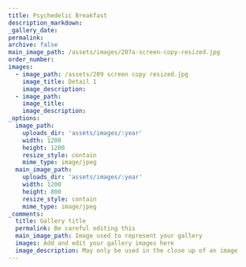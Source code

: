 ```yaml
---
title: Psychedelic Breakfast
description_markdown:
_gallery_date:
permalink:
archive: false
main_image_path: /assets/images/207a-screen-copy-resized.jpg
order_number:
images:
  - image_path: /assets/209 screen copy resized.jpg
    image_title: Detail 1
    image_description:
  - image_path:
    image_title:
    image_description:
_options:
  image_path:
    uploads_dir: 'assets/images/:year'
    width: 1200
    height: 1200
    resize_style: contain
    mime_type: image/jpeg
  main_image_path:
    uploads_dir: 'assets/images/:year'
    width: 1200
    height: 800
    resize_style: contain
    mime_type: image/jpeg
_comments:
  title: Gallery title
  permalink: Be careful editing this
  main_image_path: Image used to represent your gallery
  images: Add and edit your gallery images here
  image_description: May only be used in the close up of an image
---
```

